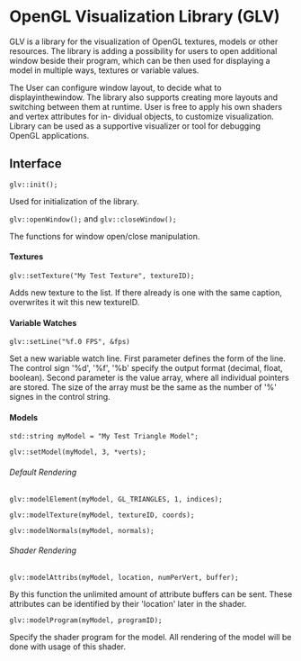 # OpenGL Visualization Library (GLV)
GLV is a library for the visualization of OpenGL textures, models or other resources. The library is adding a possibility for users to open additional window beside their program, which can be then used for displaying a model in multiple ways, textures or variable values.

The User can configure window layout, to decide what to displayinthewindow. The library also supports creating more layouts and switching between them at runtime. User is free to apply his own shaders and vertex attributes for in-
dividual objects, to customize visualization. Library can be used as a supportive visualizer or tool for debugging
OpenGL applications.

## Interface
`glv::init();`

Used for initialization of the library.

`glv::openWindow();` and `glv::closeWindow();`

The functions for window open/close manipulation.

#### Textures
`glv::setTexture("My Test Texture", textureID);`

Adds new texture to the list. If there already is one with the same caption, overwrites it wit this new textureID.

#### Variable Watches
`glv::setLine("%f.0 FPS", &fps)`

Set a new wariable watch line. First parameter defines the form of the line. The control sign '%d', '%f', '%b' specify the output format (decimal, float, boolean). Second parameter is the value array, where all individual pointers are stored. The size of the array must be the same as the number of '%' signes in the control string.

#### Models
`std::string myModel = "My Test Triangle Model";`

`glv::setModel(myModel, 3, *verts);`

###### Default Rendering
`glv::modelElement(myModel, GL_TRIANGLES, 1, indices);`

`glv::modelTexture(myModel, textureID, coords);`

`glv::modelNormals(myModel, normals);`

###### Shader Rendering
`glv::modelAttribs(myModel, location, numPerVert, buffer);`

By this function the unlimited amount of attribute buffers can be sent. These attributes can be identified by their 'location' later in the shader.

`glv::modelProgram(myModel, programID);`

Specify the shader program for the model. All rendering of the model will be done with usage of this shader.

